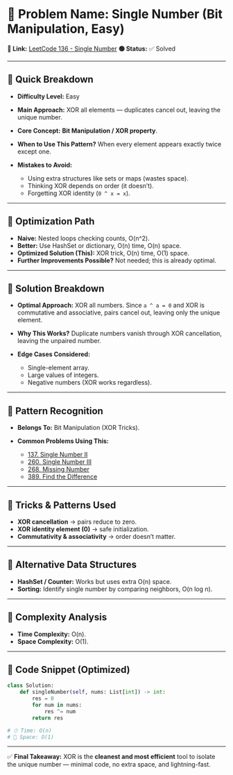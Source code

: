 # 🔹 Problem Name: Single Number (Bit Manipulation, Easy)

**🔗 Link:** [LeetCode 136 - Single Number](https://leetcode.com/problems/single-number/)
**🟢 Status:** ✅ Solved

---

## 🔹 Quick Breakdown

* **Difficulty Level:** Easy
* **Main Approach:** XOR all elements — duplicates cancel out, leaving the unique number.
* **Core Concept:** **Bit Manipulation / XOR property**.
* **When to Use This Pattern?** When every element appears exactly twice except one.
* **Mistakes to Avoid:**

  * Using extra structures like sets or maps (wastes space).
  * Thinking XOR depends on order (it doesn’t).
  * Forgetting XOR identity (`0 ^ x = x`).

---

## 🔹 Optimization Path

* **Naive:** Nested loops checking counts, O(n^2).
* **Better:** Use HashSet or dictionary, O(n) time, O(n) space.
* **Optimized Solution (This):** XOR trick, O(n) time, O(1) space.
* **Further Improvements Possible?** Not needed; this is already optimal.

---

## 🔹 Solution Breakdown

* **Optimal Approach:** XOR all numbers. Since `a ^ a = 0` and XOR is commutative and associative, pairs cancel out, leaving only the unique element.
* **Why This Works?** Duplicate numbers vanish through XOR cancellation, leaving the unpaired number.
* **Edge Cases Considered:**

  * Single-element array.
  * Large values of integers.
  * Negative numbers (XOR works regardless).

---

## 🔹 Pattern Recognition

* **Belongs To:** Bit Manipulation (XOR Tricks).
* **Common Problems Using This:**

  * [137. Single Number II](https://leetcode.com/problems/single-number-ii/)
  * [260. Single Number III](https://leetcode.com/problems/single-number-iii/)
  * [268. Missing Number](https://leetcode.com/problems/missing-number/)
  * [389. Find the Difference](https://leetcode.com/problems/find-the-difference/)

---

## 🔹 Tricks & Patterns Used

* **XOR cancellation** → pairs reduce to zero.
* **XOR identity element (0)** → safe initialization.
* **Commutativity & associativity** → order doesn’t matter.

---

## 🔹 Alternative Data Structures

* **HashSet / Counter:** Works but uses extra O(n) space.
* **Sorting:** Identify single number by comparing neighbors, O(n log n).

---

## 🔹 Complexity Analysis

* **Time Complexity:** O(n).
* **Space Complexity:** O(1).

---

## 🔹 Code Snippet (Optimized)

```python
class Solution:
    def singleNumber(self, nums: List[int]) -> int:
        res = 0
        for num in nums:
            res ^= num
        return res

# ⏱ Time: O(n)
# 💾 Space: O(1)
```

---

✅ **Final Takeaway:** XOR is the **cleanest and most efficient** tool to isolate the unique number — minimal code, no extra space, and lightning-fast.
